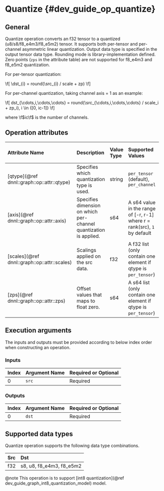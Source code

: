 Quantize {#dev_guide_op_quantize}
=================================

## General

Quantize operation converts an f32 tensor to a quantized (u8/s8/f8_e4m3/f8_e5m2)
tensor. It supports both per-tensor and per-channel asymmetric linear
quantization. Output data type is specified in the output tensor data type. Rounding
mode is library-implementation defined. Zero points (`zps` in the attribute
table) are not supported for f8_e4m3 and f8_e5m2 quantization.

For per-tensor quantization:

  \f[ \dst_{i} = round(\src_{i} / scale + zp) \f]

For per-channel quantization, taking channel axis = 1 as an example:

   \f[ dst_{\cdots,i,\cdots,\cdots} = round(\src_{\cdots,i,\cdots,\cdots} / scale_i + zp_i), i \in {[0, ic-1]} \f]

where \f$ic\f$ is the number of channels.

## Operation attributes

| Attribute Name                               | Description                                                       | Value Type | Supported Values                                                          | Required or Optional |
|:---------------------------------------------|:------------------------------------------------------------------|:-----------|:--------------------------------------------------------------------------|:---------------------|
| [qtype](@ref dnnl::graph::op::attr::qtype)   | Specifies which quantization type is used.                        | string     | `per_tensor` (default), `per_channel`                                     | Optional             |
| [axis](@ref dnnl::graph::op::attr::axis)     | Specifies dimension on which per-channel quantization is applied. | s64        | A s64 value in the range of [-r, r-1] where r = rank(src), `1` by default | Optional             |
| [scales](@ref dnnl::graph::op::attr::scales) | Scalings applied on the src data.                                 | f32        | A f32 list (only contain one element if qtype is `per_tensor`)            | Required             |
| [zps](@ref dnnl::graph::op::attr::zps)       | Offset values that maps to float zero.                            | s64        | A s64 list (only contain one element if qtype is `per_tensor`)            | Optional             |

## Execution arguments

The inputs and outputs must be provided according to below index order when
constructing an operation.

### Inputs

| Index | Argument Name | Required or Optional |
|:------|:--------------|:---------------------|
| 0     | `src`         | Required             |

### Outputs

| Index | Argument Name | Required or Optional |
|:------|:--------------|:---------------------|
| 0     | `dst`         | Required             |

## Supported data types

Quantize operation supports the following data type combinations.

| Src | Dst                      |
|:----|:-------------------------|
| f32 | s8, u8, f8_e4m3, f8_e5m2 |

@note This operation is to support
[int8 quantization](@ref dev_guide_graph_int8_quantization_model) model.
